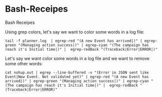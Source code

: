 # Bash-Receipes
Bash Receipes


Using grep colors, let's say we want to color some words in a log file:

```
tail -f planner.log  | egrep-red "(A new Event has arrived|)" | egrep-green "(Managing action success|)" | egrep-cyan "(The campaign has reach it's Initial time|)" |  egrep-redBack "(Traceback|Error|ERROR|)"
```

Let's say we want color some words in a log file and we want to remove some other words:

```
cat nohup.out | egrep --line-buffered -v "(Error in JSON sent like Event|New Event. Not validated yet)" | egrep-red "(A new Event has arrived|)" | egrep-green "(Managing action success|)" | egrep-cyan "(The campaign has reach it's Initial time|)" |  egrep-redBack "(Traceback|Error|ERROR)"
```


